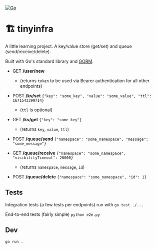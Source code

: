 [![Go](https://github.com/healeycodes/tinyinfra/actions/workflows/go.yml/badge.svg)](https://github.com/healeycodes/tinyinfra/actions/workflows/go.yml)

# 🏗 tinyinfra

A little learning project. A key/value store (get/set) and queue (send/receive/delete).

Built with Go's standard library and [GORM](https://gorm.io/).

- GET **/user/new**
  - (returns `token` to be used via Bearer authentication for all other endpoints)
  
- POST **/kv/set** `{"key": "some_key", "value": "some_value", "ttl": 1671543399714}`
  - (`ttl` is optional)
- GET **/kv/get** `{"key": "some_key"}`
  - (returns `key`, `value`, `ttl`)
  
- POST **/queue/send** `{"namespace": "some_namespace", "message": "some_message"}`
- GET **/queue/receive** `{"namespace": "some_namespace", "visibilityTimeout": 20000}`
  - (returns `namespace`, `message`, `id`)
- POST **/queue/delete** `{"namespace": "some_namespace", "id": 1}`

## Tests

Integration tests (a few tests per endpoints) run with `go test ./...`

End-to-end tests (fairly simple) `python e2e.py`

## Dev

`go run .`
